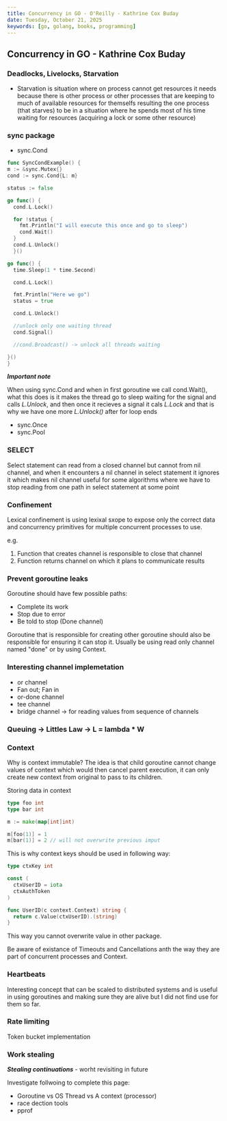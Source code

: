 ```yaml
---
title: Concurrency in GO - O'Reilly - Kathrine Cox Buday
date: Tuesday, October 21, 2025
keywords: [go, golang, books, programming]
---
```


## Concurrency in GO - Kathrine Cox Buday

### Deadlocks, Livelocks, Starvation

- Starvation is situation where on process cannot get resources it needs because
there is other process or other processes that are keeping to much of available
resources for themselfs resulting the one process (that starves) to be in a situation
where he spends most of his time waiting for resources (acquiring a lock or some
other resource)

### sync package

- sync.Cond

```go
func SyncCondExample() {
m := &sync.Mutex{}
cond := sync.Cond{L: m}

status := false

go func() {
  cond.L.Lock()

  for !status {
    fmt.Println("I will execute this once and go to sleep")
    cond.Wait()
  }
  cond.L.Unlock()
  }()

go func() {
  time.Sleep(1 * time.Second)

  cond.L.Lock()

  fmt.Println("Here we go")
  status = true

  cond.L.Unlock()

  //unlock only one waiting thread
  cond.Signal()

  //cond.Broadcast() -> unlock all threads waiting

}()
}
```

***Important note***

When using sync.Cond and when in first goroutine we call cond.Wait(), what this
does is it makes the thread go to sleep waiting for the signal and calls *L.Unlock*,
and then once it recieves a signal it cals *L.Lock* and that is why we have one
more *L.Unlock()* after for loop ends

- sync.Once
- sync.Pool

### SELECT

Select statement can read from a closed channel but cannot from nil channel, and
when it encounters a nil channel in select statement it ignores it which makes nil
channel useful for some algorithms where we have to stop reading from one path
in select statement at some point

### Confinement

Lexical confinement is using lexixal sxope to expose only the correct data and
concurrency primitives for multiple concurrent processes to use.

e.g.

1) Function that creates channel is responsible to close that channel
2) Function returns channel on which it plans to communicate results

### Prevent goroutine leaks

Goroutine should have few possible paths:

- Complete its work
- Stop due to error
- Be told to stop (Done channel)

Goroutine that is responsible for creating other goroutine should also be responsible
for ensuring it can stop it. Usually be using read only channel named "done" or
by using Context.

### Interesting channel implemetation

* or channel
* Fan out; Fan in
* or-done channel
* tee channel
* bridge channel -> for reading values from sequence of channels

### Queuing -> Littles Law -> L = lambda * W

### Context

Why is context immutable?
The idea is that child goroutine cannot change values of context which would then
cancel parent execution, it can only create new context from original to pass to
its children.

Storing data in context

```go
type foo int
type bar int

m := make(map[int]int)

m[foo(1)] = 1
m[bar(1)] = 2 // will not overwrite previous imput
```

This is why context keys should be used in following way:

```go
type ctxKey int

const (
  ctxUserID = iota
  ctxAuthToken
)

func UserID(c context.Context) string {
  return c.Value(ctxUserID).(string)
}

```

This way you cannot overwrite value in other package.

Be aware of existance of Timeouts and Cancellations anth the way they are part
of concurrent processes and Context.

### Heartbeats

Interesting concept that can be scaled to distributed systems and is useful in
using goroutines and making sure they are alive but I did not find use for them
so far.

### Rate limiting

Token bucket implementation

### Work stealing

***Stealing continuations*** - worht revisiting in future

Investigate follwoing to complete this page:

- Goroutine vs OS Thread vs A context (processor)
- race dection tools
- pprof

